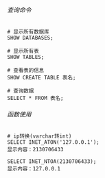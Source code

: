 ###### 查询命令
```
# 显示所有数据库
SHOW DATABASES;

# 显示所有表
SHOW TABLES;

# 查看表的信息
SHOW CREATE TABLE 表名;

# 查询数据
SELECT * FROM 表名;
```
###### 函数使用
```
# ip转换(varchar转int)
SELECT INET_ATON('127.0.0.1');
显示内容：2130706433

SELECT INET_NTOA(2130706433);
显示内容：127.0.0.1
```